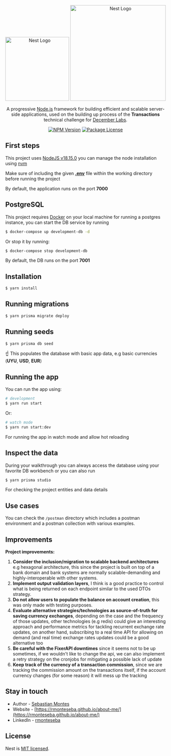 <p align="center">
  <a href="http://nestjs.com/" target="blank"><img src="https://nestjs.com/img/logo-small.svg" width="200" alt="Nest Logo" /></a>
  <a href="http://nestjs.com/" target="blank"><img src="https://decemberlabs.com/wp-content/uploads/2022/05/share.png" width="300" alt="Nest Logo" /></a>
</p>

[circleci-image]: https://img.shields.io/circleci/build/github/nestjs/nest/master?token=abc123def456
[circleci-url]: https://circleci.com/gh/nestjs/nest

  <p align="center">A progressive <a href="http://nodejs.org" target="_blank">Node.js</a> framework for building efficient and scalable server-side applications, used on the building up process of the <strong>Transactions</strong> technical challenge for <a href="https://decemberlabs.com/" target="_blank">December Labs</a>.</p>
    <p align="center">
<a href="https://www.npmjs.com/~nestjscore" target="_blank"><img src="https://img.shields.io/npm/v/@nestjs/core.svg" alt="NPM Version" /></a>
<a href="https://www.npmjs.com/~nestjscore" target="_blank"><img src="https://img.shields.io/npm/l/@nestjs/core.svg" alt="Package License" /></a>
</p>
  <!--[![Backers on Open Collective](https://opencollective.com/nest/backers/badge.svg)](https://opencollective.com/nest#backer)
  [![Sponsors on Open Collective](https://opencollective.com/nest/sponsors/badge.svg)](https://opencollective.com/nest#sponsor)-->

## First steps

This project uses [NodeJS v18.15.0](https://nodejs.org/en/blog/release/v18.15.0) you can manage the node installation using [nvm](https://github.com/nvm-sh/nvm) 

Make sure of including the given [**.env**](https://drive.google.com/file/d/1Fg5yi34nAGNAGwP4flgt1rkbW75T7InP/view?usp=share_link) file within the working directory before running the project

By default, the application runs on the port **7000**
## PostgreSQL
This project requires [Docker](https://www.docker.com/) on your local machine for running a postgres instance, you can start the DB service by running
```bash
$ docker-compose up development-db -d
```

Or stop it by running:
```bash
$ docker-compose stop development-db
```
By default, the DB runs on the port **7001**

## Installation

```bash
$ yarn install
```

## Running migrations
```bash
$ yarn prisma migrate deploy
```

## Running seeds
```bash
$ yarn prisma db seed
```
☝️ This populates the database with basic app data, e.g basic currencies (**UYU**, **USD**, **EUR**)

## Running the app
You can run the app using:

```bash
# development
$ yarn run start
```
Or:
```bash
# watch mode
$ yarn run start:dev
```
For running the app in watch mode and allow hot reloading

## Inspect the data
During your walkthrough you can always access the database using your favorite DB workbench or you can also run

```bash
$ yarn prisma studio
```

For checking the project entities and data details

## Use cases

You can check the `/postman` directory which includes a postman environment and a postman collection with various examples.

## Improvements

**Project improvements:**
1. **Consider the inclusion/migration to scalable backend architectures** e.g hexagonal architecture, this since the project is built on top of a bank domain and bank systems are normally scalable-demanding and highly-interoperable with other systems.
2. **Implement output validation layers**, I think is a good practice to control what is being returned on each endpoint similar to the used DTOs strategy.
3. **Do not allow users to populate the balance on account creation**, this was only made with testing purposes.
4. **Evaluate alternative strategies/technologies as source-of-truth for saving currency exchanges**, depending on the case and the frequency of those updates, other technologies (e.g redis) could give an interesting approach and performance metrics for tackling recurrent exchange rate updates, on another hand, subscribing to a real time API for allowing on demand (and real time) exchange rates updates could be a good alternative too
5. **Be careful with the FixerAPI downtimes**  since it seems not to be up sometimes, if we wouldn't like to change the api, we can also implement a retry strategy on the cronjobs for mitigating a possible lack of update
6. **Keep track of the currency of a transaction commission**, since we are tracking the commission amount on the transactions itself, if the account currency changes (for some reason) it will mess up the tracking

## Stay in touch

- Author - [Sebastian Montes](https://github.com/rmonteseba)
- Website - [https://rmonteseba.github.io/about-me/](https://rmonteseba.github.io/about-me/)
- LinkedIn - [rmonteseba](https://www.linkedin.com/in/sebastian-montes-2b8140192/)

## License

Nest is [MIT licensed](LICENSE).
